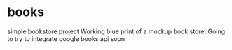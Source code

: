 # books
simple bookstore project
Working blue print of a mockup book store.
Going to try to integrate google books api soon
